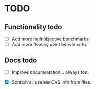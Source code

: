 TODO
====


Functionality todo
---

* [ ] Add more multiobjective benchmarks
* [ ] Add more floating point benchmarks

Docs todo
--

* [ ] Improve documentation... always too.
* [x] Scratch all useless CVS info from files.



